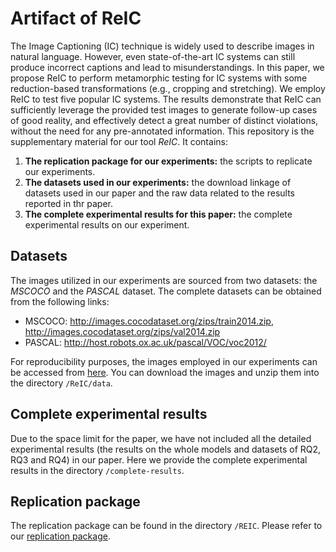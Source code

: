 # **Artifact of ReIC**

The Image Captioning (IC) technique is widely used to describe images in natural language. However, even state-of-the-art IC systems can still produce incorrect captions and lead to misunderstandings. In this paper, we propose ReIC to perform metamorphic testing for IC systems with some reduction-based transformations (e.g., cropping and stretching). We employ ReIC to test five popular IC systems. The results demonstrate that ReIC can sufficiently leverage the provided test images to generate follow-up cases of good reality, and effectively detect a great number of distinct violations, without the need for any pre-annotated information.
This repository is the supplementary material for our tool *ReIC*. It contains:

1. **The replication package for our experiments:** the scripts to replicate our experiments.
2. **The datasets used in our experiments:** the download linkage of datasets used in our paper and the raw data related to the results reported in thr paper.
3. **The complete experimental results for this paper:** the complete experimental results on our experiment.

## Datasets

The images utilized in our experiments are sourced from two datasets: the *MSCOCO* and the *PASCAL* dataset. The complete datasets can be obtained from the following links:
* MSCOCO: http://images.cocodataset.org/zips/train2014.zip, http://images.cocodataset.org/zips/val2014.zip
* PASCAL: http://host.robots.ox.ac.uk/pascal/VOC/voc2012/

For reproducibility purposes, the images employed in our experiments can be accessed from [here](https://drive.google.com/file/d/1behrR2ByxtPqZT9SzRvIf8T2gw2wWmPX/view?usp=drive_link). You can download the images and unzip them into the directory `/ReIC/data`.


## Complete experimental results

Due to the space limit for the paper, we have not included all the detailed experimental results (the results on the whole models and datasets of RQ2, RQ3 and RQ4) in our paper. Here we provide the complete experimental results in the directory `/complete-results`.


## Replication package

The replication package can be found in the directory `/REIC`. Please refer to our [replication package](REIC/README.md).